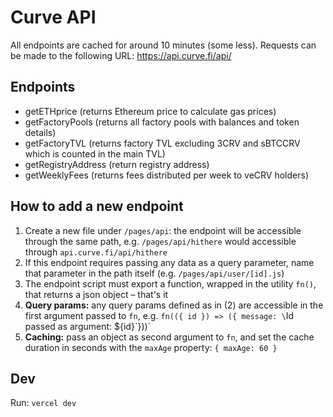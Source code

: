 # Curve API

All endpoints are cached for around 10 minutes (some less). 
Requests can be made to the following URL: https://api.curve.fi/api/<endpoint>

## Endpoints
- getETHprice (returns Ethereum price to calculate gas prices)
- getFactoryPools (returns all factory pools with balances and token details)
- getFactoryTVL (returns factory TVL excluding 3CRV and sBTCCRV which is counted in the main TVL)
- getRegistryAddress (return registry address)
- getWeeklyFees (returns fees distributed per week to veCRV holders)




## How to add a new endpoint

1. Create a new file under `/pages/api`: the endpoint will be accessible through the same path, e.g. `/pages/api/hithere` would accessible through `api.curve.fi/api/hithere`
2. If this endpoint requires passing any data as a query parameter, name that parameter in the path itself (e.g. `/pages/api/user/[id].js`)
3. The endpoint script must export a function, wrapped in the utility `fn()`, that returns a json object – that's it
4. **Query params:** any query params defined as in (2) are accessible in the first argument passed to `fn`, e.g. `fn(({ id }) => ({ message: \`Id passed as argument: ${id}\`}))`
5. **Caching:** pass an object as second argument to `fn`, and set the cache duration in seconds with the `maxAge` property: `{ maxAge: 60 }`

## Dev

Run: `vercel dev`
